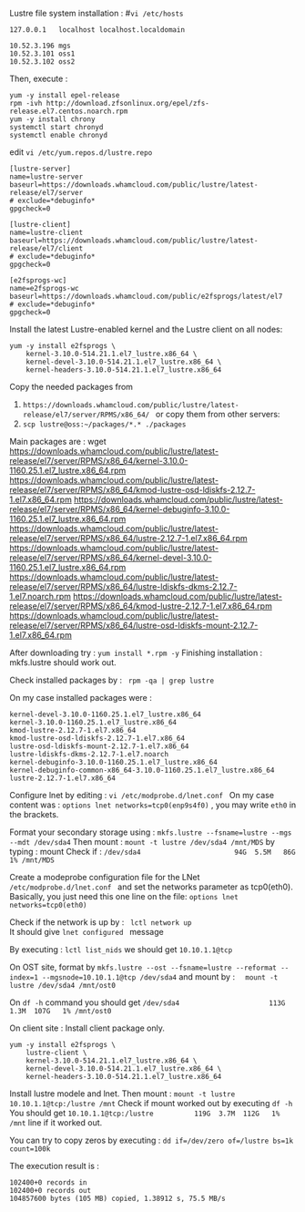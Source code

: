 Lustre file system installation : 
#```vi /etc/hosts```

```
127.0.0.1   localhost localhost.localdomain

10.52.3.196 mgs
10.52.3.101 oss1
10.52.3.102 oss2
```

Then, execute : 
```
yum -y install epel-release
rpm -ivh http://download.zfsonlinux.org/epel/zfs-release.el7.centos.noarch.rpm
yum -y install chrony
systemctl start chronyd
systemctl enable chronyd
```
edit ```vi /etc/yum.repos.d/lustre.repo ``` 
```
[lustre-server]
name=lustre-server
baseurl=https://downloads.whamcloud.com/public/lustre/latest-release/el7/server
# exclude=*debuginfo*
gpgcheck=0

[lustre-client]
name=lustre-client
baseurl=https://downloads.whamcloud.com/public/lustre/latest-release/el7/client
# exclude=*debuginfo*
gpgcheck=0

[e2fsprogs-wc]
name=e2fsprogs-wc
baseurl=https://downloads.whamcloud.com/public/e2fsprogs/latest/el7
# exclude=*debuginfo*
gpgcheck=0
```

Install the latest Lustre-enabled kernel and the Lustre client on all nodes: 
```
yum -y install e2fsprogs \
    kernel-3.10.0-514.21.1.el7_lustre.x86_64 \
    kernel-devel-3.10.0-514.21.1.el7_lustre.x86_64 \
    kernel-headers-3.10.0-514.21.1.el7_lustre.x86_64
```

Copy the needed packages from 
1. ```https://downloads.whamcloud.com/public/lustre/latest-release/el7/server/RPMS/x86_64/ ``` 
or copy them from other servers:
2. ```scp lustre@oss:~/packages/*.* ./packages```

Main packages are : 
wget https://downloads.whamcloud.com/public/lustre/latest-release/el7/server/RPMS/x86_64/kernel-3.10.0-1160.25.1.el7_lustre.x86_64.rpm https://downloads.whamcloud.com/public/lustre/latest-release/el7/server/RPMS/x86_64/kmod-lustre-osd-ldiskfs-2.12.7-1.el7.x86_64.rpm https://downloads.whamcloud.com/public/lustre/latest-release/el7/server/RPMS/x86_64/kernel-debuginfo-3.10.0-1160.25.1.el7_lustre.x86_64.rpm https://downloads.whamcloud.com/public/lustre/latest-release/el7/server/RPMS/x86_64/lustre-2.12.7-1.el7.x86_64.rpm https://downloads.whamcloud.com/public/lustre/latest-release/el7/server/RPMS/x86_64/kernel-devel-3.10.0-1160.25.1.el7_lustre.x86_64.rpm  https://downloads.whamcloud.com/public/lustre/latest-release/el7/server/RPMS/x86_64/lustre-ldiskfs-dkms-2.12.7-1.el7.noarch.rpm https://downloads.whamcloud.com/public/lustre/latest-release/el7/server/RPMS/x86_64/kmod-lustre-2.12.7-1.el7.x86_64.rpm https://downloads.whamcloud.com/public/lustre/latest-release/el7/server/RPMS/x86_64/lustre-osd-ldiskfs-mount-2.12.7-1.el7.x86_64.rpm

After downloading try : ``` yum install *.rpm -y ``` 
Finishing installation : mkfs.lustre should work out. 

Check installed packages by : ```  rpm -qa | grep lustre ```

On my case installed packages were : 
```
kernel-devel-3.10.0-1160.25.1.el7_lustre.x86_64
kernel-3.10.0-1160.25.1.el7_lustre.x86_64
kmod-lustre-2.12.7-1.el7.x86_64
kmod-lustre-osd-ldiskfs-2.12.7-1.el7.x86_64
lustre-osd-ldiskfs-mount-2.12.7-1.el7.x86_64
lustre-ldiskfs-dkms-2.12.7-1.el7.noarch
kernel-debuginfo-3.10.0-1160.25.1.el7_lustre.x86_64
kernel-debuginfo-common-x86_64-3.10.0-1160.25.1.el7_lustre.x86_64
lustre-2.12.7-1.el7.x86_64
```

Configure lnet by editing :  ```vi /etc/modprobe.d/lnet.conf ```
On my case content was : ``` options lnet networks=tcp0(enp9s4f0) ``` , you may write ```eth0``` in the brackets. 

Format your secondary storage using : 
``` mkfs.lustre --fsname=lustre --mgs --mdt /dev/sda4 ``` 
Then mount : ``` mount -t lustre /dev/sda4 /mnt/MDS ``` 
by typing : mount 
Check if : 
``` /dev/sda4                       94G  5.5M   86G   1% /mnt/MDS ```

Create a modeprobe configuration file for the LNet ```/etc/modprobe.d/lnet.conf ``` and set the networks parameter as tcp0(eth0). Basically, you just need this one line on the file:  ``` options lnet networks=tcp0(eth0) ```

Check if the network is up by : ``` lctl network up```  
It should give ```lnet configured ``` message 

By executing : ``` lctl list_nids ``` we should get ``` 10.10.1.1@tcp ```

On OST site, format by ``` mkfs.lustre --ost --fsname=lustre --reformat --index=1 --mgsnode=10.10.1.1@tcp /dev/sda4 ```
and mount by : ```  mount -t lustre /dev/sda4 /mnt/ost0``` 

On ``` df -h ``` command you should get ``` /dev/sda4                      113G  1.3M  107G   1% /mnt/ost0 ```

On client site : Install client package only. 
```
yum -y install e2fsprogs \
    lustre-client \
    kernel-3.10.0-514.21.1.el7_lustre.x86_64 \
    kernel-devel-3.10.0-514.21.1.el7_lustre.x86_64 \
    kernel-headers-3.10.0-514.21.1.el7_lustre.x86_64
```
Install lustre modele and lnet.
Then mount : ``` mount -t lustre 10.10.1.1@tcp:/lustre /mnt ``` 
Check if mount worked out by executing ``` df -h ``` 
You should get ``` 10.10.1.1@tcp:/lustre          119G  3.7M  112G   1% /mnt ``` line if it worked out. 

You can try to copy zeros by executing : ``` dd if=/dev/zero of=/lustre bs=1k count=100k ```

The execution result is : 
``` 
102400+0 records in
102400+0 records out
104857600 bytes (105 MB) copied, 1.38912 s, 75.5 MB/s
```
